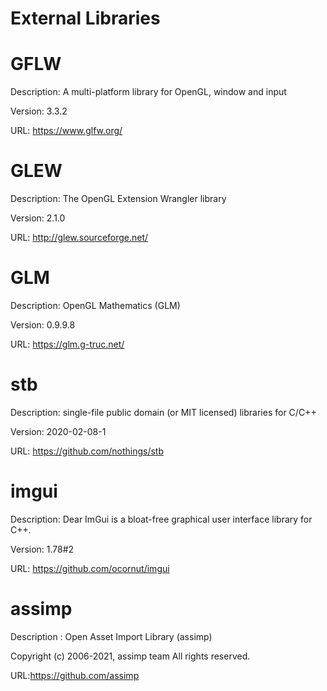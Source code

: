 # External Libraries

# GFLW

Description: A multi-platform library for OpenGL, window and input

Version: 3.3.2

URL: https://www.glfw.org/

# GLEW

Description: The OpenGL Extension Wrangler library

Version: 2.1.0

URL: http://glew.sourceforge.net/

# GLM

Description: OpenGL Mathematics (GLM)

Version: 0.9.9.8

URL: https://glm.g-truc.net/

# stb

Description: single-file public domain (or MIT licensed) libraries for C/C++

Version: 2020-02-08-1

URL: https://github.com/nothings/stb

# imgui

Description: Dear ImGui is a bloat-free graphical user interface library for C++. 

Version: 1.78#2

URL: https://github.com/ocornut/imgui


# assimp
Description : Open Asset Import Library (assimp)

Copyright (c) 2006-2021, assimp team
All rights reserved.

URL:https://github.com/assimp
